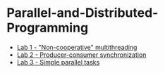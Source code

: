 # Parallel-and-Distributed-Programming

- [Lab 1 - "Non-cooperative" multithreading](https://github.com/DiaconuAna/Parallel-and-Distributed-Programming/tree/main/Lab1)
- [Lab 2 - Producer-consumer synchronization](https://github.com/DiaconuAna/Parallel-and-Distributed-Programming/tree/main/Lab2)
- [Lab 3 - Simple parallel tasks](https://github.com/DiaconuAna/Parallel-and-Distributed-Programming/tree/main/Lab3)

